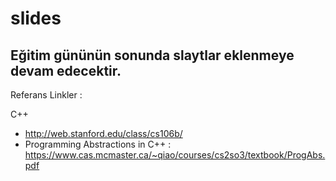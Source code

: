 # slides

## Eğitim gününün sonunda slaytlar eklenmeye devam edecektir.

Referans Linkler :

C++
* http://web.stanford.edu/class/cs106b/
* Programming Abstractions in C++ : https://www.cas.mcmaster.ca/~qiao/courses/cs2so3/textbook/ProgAbs.pdf

